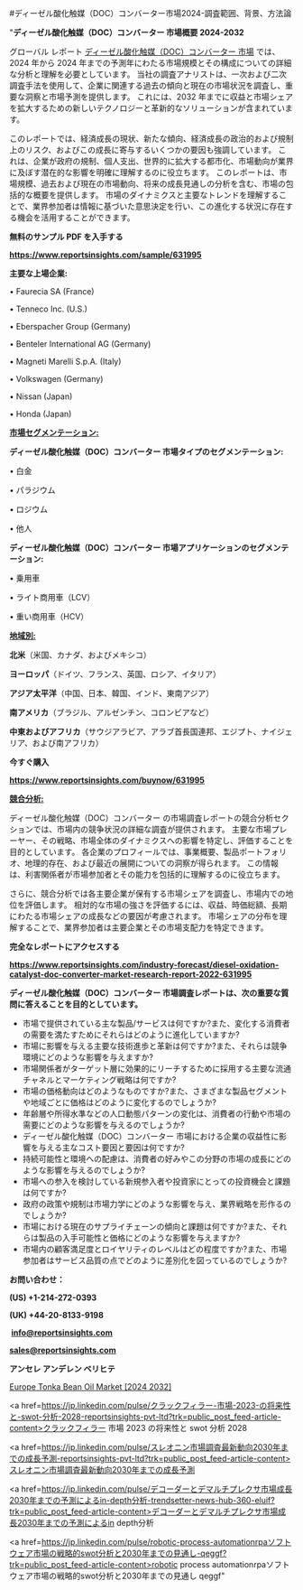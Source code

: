 #ディーゼル酸化触媒（DOC）コンバーター市場2024-調査範囲、背景、方法論

"<strong>ディーゼル酸化触媒（DOC）コンバーター 市場概要 2024-2032</strong>

グローバル レポート <a href=https://www.reportsinsights.com/sample/631995>ディーゼル酸化触媒（DOC）コンバーター 市場</a> では、2024 年から 2024 年までの予測年にわたる市場規模とその構成についての詳細な分析と理解を必要としています。 当社の調査アナリストは、一次および二次調査手法を使用して、企業に関連する過去の傾向と現在の市場状況を調査し、重要な洞察と市場予測を提供します。 これには、2032 年までに収益と市場シェアを拡大​​するための新しいテクノロジーと革新的なソリューションが含まれています。

このレポートでは、経済成長の現状、新たな傾向、経済成長の政治的および規制上のリスク、およびこの成長に寄与するいくつかの要因も強調しています。 これは、企業が政府の規制、個人支出、世界的に拡大する都市化、市場動向が業界に及ぼす潜在的な影響を明確に理解するのに役立ちます。 このレポートは、市場規模、過去および現在の市場動向、将来の成長見通しの分析を含む、市場の包括的な概要を提供します。 市場のダイナミクスと主要なトレンドを理解することで、業界参加者は情報に基づいた意思決定を行い、この進化する状況に存在する機会を活用することができます。

<strong><b>無料のサンプル PDF を入手する</b></strong>

<a href=https://www.reportsinsights.com/sample/631995><strong><u>https://www.reportsinsights.com/sample/631995</u></strong></a>

<strong>主要な上場企業:</strong>

• Faurecia SA (France)

• Tenneco Inc. (U.S.)

• Eberspacher Group (Germany)

• Benteler International AG (Germany)

• Magneti Marelli S.p.A. (Italy)

• Volkswagen (Germany)

• Nissan (Japan)

• Honda (Japan)

<strong><u>市場セグメンテーション</u></strong><strong><u>:</u></strong>

<strong>ディーゼル酸化触媒（DOC）コンバーター 市場タイプのセグメンテーション:</strong>

• 白金

• パラジウム

• ロジウム

• 他人

<strong>ディーゼル酸化触媒（DOC）コンバーター 市場アプリケーションのセグメンテーション:</strong>

• 乗用車

• ライト商用車（LCV）

• 重い商用車（HCV）

<strong><u>地域別</u></strong><strong><u>:</u></strong>

<strong>北米</strong>（米国、カナダ、およびメキシコ）

<strong>ヨーロッパ</strong>（ドイツ、フランス、英国、ロシア、イタリア）

<strong>アジア太平洋</strong>（中国、日本、韓国、インド、東南アジア）

<strong>南アメリカ</strong>（ブラジル、アルゼンチン、コロンビアなど）

<strong>中東およびアフリカ</strong>（サウジアラビア、アラブ首長国連邦、エジプト、ナイジェリア、および南アフリカ）

<strong>今すぐ購入</strong>

<a href=https://www.reportsinsights.com/buynow/631995><strong><u>https://www.reportsinsights.com/buynow/631995</u></strong></a>

<strong><u>競合分析:</u></strong>

ディーゼル酸化触媒（DOC）コンバーター の市場調査レポートの競合分析セクションでは、市場内の競争状況の詳細な調査が提供されます。 主要な市場プレーヤー、その戦略、市場全体のダイナミクスへの影響を特定し、評価することを目的としています。 各企業のプロフィールでは、事業概要、製品ポートフォリオ、地理的存在、および最近の展開についての洞察が得られます。 この情報は、利害関係者が市場参加者とその能力を包括的に理解するのに役立ちます。

さらに、競合分析では各主要企業が保有する市場シェアを調査し、市場内での地位を評価します。 相対的な市場の強さを評価するには、収益、時価総額、長期にわたる市場シェアの成長などの要因が考慮されます。 市場シェアの分布を理解することで、業界参加者は主要企業とその市場支配力を特定できます。

<strong>完全なレポートにアクセスする</strong>

<a href=https://www.reportsinsights.com/industry-forecast/diesel-oxidation-catalyst-doc-converter-market-research-report-2022-631995><strong><u><b>https://www.reportsinsights.com/industry-forecast/diesel-oxidation-catalyst-doc-converter-market-research-report-2022-631995</b></u></strong></a>

<strong><b>ディーゼル酸化触媒（DOC）コンバーター 市場調査レポートは、次の重要な質問に答えることを目的としています。</b></strong>
<ul>
  <li>市場で提供されている主な製品/サービスは何ですか?また、変化する消費者の需要を満たすためにそれらはどのように進化していますか?</li>
  <li>市場に影響を与える主要な技術進歩と革新は何ですか?また、それらは競争環境にどのような影響を与えますか?</li>
  <li>市場関係者がターゲット層に効果的にリーチするために採用する主要な流通チャネルとマーケティング戦略は何ですか?</li>
  <li>市場の価格動向はどのようなものですか?また、さまざまな製品セグメントや地域ごとに価格はどのように変化するのでしょうか?</li>
  <li>年齢層や所得水準などの人口動態パターンの変化は、消費者の行動や市場の需要にどのような影響を与えるのでしょうか?</li>
  <li>ディーゼル酸化触媒（DOC）コンバーター 市場における企業の収益性に影響を与える主なコスト要因と要因は何ですか?</li>
  <li>持続可能性と環境への配慮は、消費者の好みやこの分野の市場の成長にどのような影響を与えるのでしょうか?</li>
  <li>市場への参入を検討している新規参入者や投資家にとっての投資機会と課題は何ですか?</li>
  <li>政府の政策や規制は市場力学にどのような影響を与え、業界戦略を形作るのでしょうか?</li>
  <li>市場における現在のサプライチェーンの傾向と課題は何ですか?また、それらは製品の入手可能性と価格にどのような影響を与えますか?</li>
  <li>市場内の顧客満足度とロイヤリティのレベルはどの程度ですか?また、市場参加者はサービス品質の点でどのように差別化を図っているのでしょうか?</li>
</ul>
<strong>お問い合わせ：</strong>

<strong>(US) +1-214-272-0393</strong>

<strong>(UK) +44-20-8133-9198</strong>

<strong> </strong><a href=info@reportsinsights.com><strong><u>info@reportsinsights.com</u></strong></a>

<a href=sales@reportsinsights.com><strong><u>sales@reportsinsights.com</u></strong></a>

<strong>アンセレ アンデレン ベリヒテ</strong>

<a href=https://www.linkedin.com/pulse/europe-tonka-bean-oil-markets-trends-growth-drivers-yg7of/>Europe Tonka Bean Oil Market [2024 2032]</a>

<a href=https://jp.linkedin.com/pulse/クラックフィラー-市場-2023-の将来性と-swot-分析-2028-reportsinsights-pvt-ltd?trk=public_post_feed-article-content>クラックフィラー 市場 2023 の将来性と swot 分析 2028</a>

<a href=https://jp.linkedin.com/pulse/スレオニン市場調査最新動向2030年までの成長予測-reportsinsights-pvt-ltd?trk=public_post_feed-article-content>スレオニン市場調査最新動向2030年までの成長予測</a>

<a href=https://jp.linkedin.com/pulse/デコーダーとデマルチプレクサ市場成長2030年までの予測によるin-depth分析-trendsetter-news-hub-360-eluif?trk=public_post_feed-article-content>デコーダーとデマルチプレクサ市場成長2030年までの予測によるin depth分析</a>

<a href=https://jp.linkedin.com/pulse/robotic-process-automationrpaソフトウェア市場の戦略的swot分析と2030年までの見通し-qeggf?trk=public_post_feed-article-content>robotic process automationrpaソフトウェア市場の戦略的swot分析と2030年までの見通し qeggf</a>"
